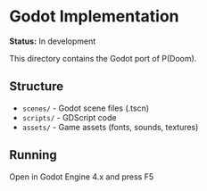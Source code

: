 # Godot Implementation

**Status:** In development

This directory contains the Godot port of P(Doom).

## Structure
- `scenes/` - Godot scene files (.tscn)
- `scripts/` - GDScript code
- `assets/` - Game assets (fonts, sounds, textures)

## Running
Open in Godot Engine 4.x and press F5
